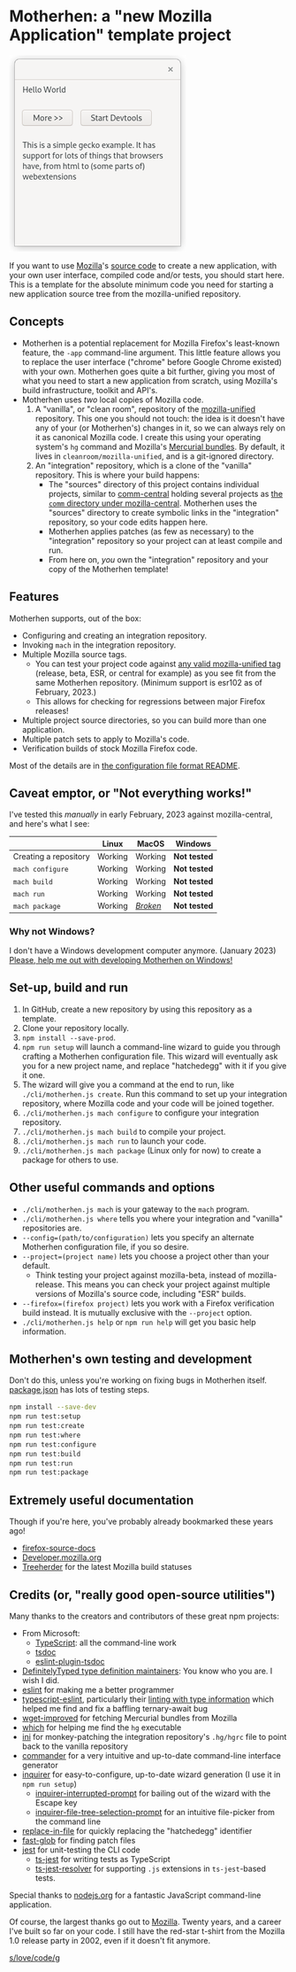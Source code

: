 # Motherhen: a "new Mozilla Application" template project

![Motherhen screenshot](screenshot.png)

If you want to use [Mozilla](https://www.mozilla.org)'s [source code](https://searchfox.org) to create a new application, with your own user interface, compiled code and/or tests, you should start here.  This is a template for the absolute minimum code you need for starting a new application source tree from the mozilla-unified repository.

## Concepts

- Motherhen is a potential replacement for Mozilla Firefox's least-known feature, the `-app` command-line argument.  This little feature allows you to replace the user interface ("chrome" before Google Chrome existed) with your own.  Motherhen goes quite a bit further, giving you most of what you need to start a new application from scratch, using Mozilla's build infrastructure, toolkit and API's.
- Motherhen uses _two_ local copies of Mozilla code.  
    1. A "vanilla", or "clean room", repository of the [mozilla-unified](https://hg.mozilla.org/mozilla-unified/) repository.  This one you should not touch:  the idea is it doesn't have any of your (or Motherhen's) changes in it, so we can always rely on it as canonical Mozilla code.  I create this using your operating system's `hg` command and Mozilla's [Mercurial bundles](https://firefox-source-docs.mozilla.org/contributing/vcs/mercurial_bundles.html).  By default, it lives in `cleanroom/mozilla-unified`, and is a git-ignored directory.
    2. An "integration" repository, which is a clone of the "vanilla" repository.  This is where your build happens:
        - The "sources" directory of this project contains individual projects, similar to [comm-central](https://searchfox.org/comm-central/source) holding several projects as [the `comm` directory under mozilla-central](https://developer.thunderbird.net/thunderbird-development/getting-started#get-the-source).  Motherhen uses the "sources" directory to create symbolic links in the "integration" repository, so your code edits happen here.
        - Motherhen applies patches (as few as necessary) to the "integration" repository so your project can at least compile and run.
        - From here on, _you_ own the "integration" repository and your copy of the Motherhen template!

## Features

Motherhen supports, out of the box:

- Configuring and creating an integration repository.
- Invoking `mach` in the integration repository.
- Multiple Mozilla source tags.
  - You can test your project code against [any valid mozilla-unified tag](https://hg.mozilla.org/mozilla-unified/tags) (release, beta, ESR, or central for example) as you see fit from the same Motherhen repository.  (Minimum support is esr102 as of February, 2023.)
  - This allows for checking for regressions between major Firefox releases!
- Multiple project source directories, so you can build more than one application.
- Multiple patch sets to apply to Mozilla's code.
- Verification builds of stock Mozilla Firefox code.

Most of the details are in [the configuration file format README](typescript-cli/configuration).

## Caveat emptor, or "Not everything works!"

I've tested this _manually_ in early February, 2023 against mozilla-central, and here's what I see:

| | Linux | MacOS | Windows |
|-|-------|-------|---------|
| Creating a repository | Working | Working | __Not tested__ |
| `mach configure` | Working | Working | __Not tested__ |
| `mach build` | Working | Working | __Not tested__ |
| `mach run` | Working | Working | __Not tested__ |
| `mach package` | Working | [_Broken_](https://github.com/ajvincent/motherhen/issues/28) | __Not tested__ |

### Why not Windows?

I don't have a Windows development computer anymore.  (January 2023)  [Please, help me out with developing Motherhen on Windows!](https://github.com/ajvincent/motherhen/issues/23)

## Set-up, build and run

1. In GitHub, create a new repository by using this repository as a template.
2. Clone your repository locally.
3. `npm install --save-prod`.
4. `npm run setup` will launch a command-line wizard to guide you through crafting a Motherhen configuration file.  This wizard will eventually ask you for a new project name, and replace "hatchedegg" with it if you give it one.
5. The wizard will give you a command at the end to run, like `./cli/motherhen.js create`.  Run this command to set up your integration repository, where Mozilla code and your code will be joined together.
6. `./cli/motherhen.js mach configure` to configure your integration repository.
7. `./cli/motherhen.js mach build` to compile your project.
8. `./cli/motherhen.js mach run` to launch your code.
9. `./cli/motherhen.js mach package` (Linux only for now) to create a package for others to use.

## Other useful commands and options

- `./cli/motherhen.js mach` is your gateway to the `mach` program.
- `./cli/motherhen.js where` tells you where your integration and "vanilla" repositories are.
- `--config=(path/to/configuration)` lets you specify an alternate Motherhen configuration file, if you so desire.
- `--project=(project name)` lets you choose a project other than your default.
  - Think testing your project against mozilla-beta, instead of mozilla-release.  This means you can check your project against multiple versions of Mozilla's source code, including "ESR" builds.
- `--firefox=(firefox project)` lets you work with a Firefox verification build instead.  It is mutually exclusive with the `--project` option.
- `./cli/motherhen.js help` or `npm run help` will get you basic help information.

## Motherhen's own testing and development

Don't do this, unless you're working on fixing bugs in Motherhen itself.  [package.json](package.json) has lots of testing steps.

```bash
npm install --save-dev
npm run test:setup
npm run test:create
npm run test:where
npm run test:configure
npm run test:build
npm run test:run
npm run test:package
```

## Extremely useful documentation

Though if you're here, you've probably already bookmarked these years ago!

- [firefox-source-docs](https://firefox-source-docs.mozilla.org/)
- [Developer.mozilla.org](https://developer.mozilla.org/en-US/)
- [Treeherder](https://treeherder.mozilla.org/) for the latest Mozilla build statuses

## Credits (or, "really good open-source utilities")

Many thanks to the creators and contributors of these great npm projects:

- From Microsoft:
  - [TypeScript](https://typescriptlang.org): all the command-line work
  - [tsdoc](https://tsdoc.app)
  - [eslint-plugin-tsdoc](https://www.npmjs.com/package/eslint-plugin-tsdoc)
- [DefinitelyTyped type definition maintainers](https://github.com/DefinitelyTyped/DefinitelyTyped): You know who you are.  I wish I did.
- [eslint](https://eslint.org) for making me a better programmer
- [typescript-eslint](https://typescript-eslint.io/), particularly their [linting with type information](https://typescript-eslint.io/linting/typed-linting/) which helped me find and fix a baffling ternary-await bug
- [wget-improved](https://github.com/bearjaws/node-wget) for fetching Mercurial bundles from Mozilla
- [which](https://github.com/npm/node-which) for helping me find the `hg` executable
- [ini](https://github.com/npm/ini) for monkey-patching the integration repository's `.hg/hgrc` file to point back to the vanilla repository
- [commander](https://github.com/tj/commander.js) for a very intuitive and up-to-date command-line interface generator
- [inquirer](https://github.com/SBoudrias/Inquirer.js) for easy-to-configure, up-to-date wizard generation (I use it in `npm run setup`)
  - [inquirer-interrupted-prompt](https://github.com/lnquy065/inquirer-interrupted-prompt) for bailing out of the wizard with the Escape key
  - [inquirer-file-tree-selection-prompt](https://github.com/anc95/inquirer-file-tree-selection) for an intuitive file-picker from the command line
- [replace-in-file](https://github.com/adamreisnz/replace-in-file) for quickly replacing the "hatchedegg" identifier
- [fast-glob](https://github.com/mrmlnc/fast-glob) for finding patch files
- [jest](https://jestjs.io/) for unit-testing the CLI code
  - [ts-jest](https://kulshekhar.github.io/ts-jest/) for writing tests as TypeScript
  - [ts-jest-resolver](https://github.com/VitorLuizC/ts-jest-resolver) for supporting `.js` extensions in `ts-jest`-based tests.

Special thanks to [nodejs.org](https://nodejs.org) for a fantastic JavaScript command-line application.

Of course, the largest thanks go out to [Mozilla](https://mozilla.org).  Twenty years, and a career I've built so far on your code.  I still have the red-star t-shirt from the Mozilla 1.0 release party in 2002, even if it doesn't fit anymore.

[s/love/code/g](https://www.youtube.com/watch?v=nUCoYcxNMBE)
